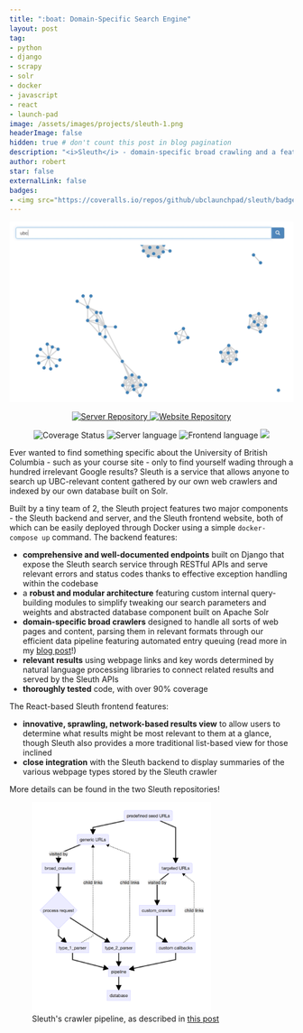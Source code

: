 ```yaml
---
title: ":boat: Domain-Specific Search Engine"
layout: post
tag:
- python
- django
- scrapy
- solr
- docker
- javascript
- react 
- launch-pad
image: /assets/images/projects/sleuth-1.png
headerImage: false
hidden: true # don't count this post in blog pagination
description: "<i>Sleuth</i> - domain-specific broad crawling and a feature-rich, well-designed, and thoroughly tested RESTful API"
author: robert
star: false
externalLink: false
badges:
- <img src="https://coveralls.io/repos/github/ubclaunchpad/sleuth/badge.svg?branch=master" alt="Coverage Status" />
---
```


<p align="center">
    <img src="/assets/images/projects/sleuth-1.png" />
</p>

<p align="center">
    <a href="https://github.com/ubclaunchpad/sleuth">
        <img src="https://img.shields.io/badge/GitHub-sleuth-blue.svg?style=for-the-badge" alt="Server Repository"/>
    </a>
    <a href="https://github.com/ubclaunchpad/sleuth-frontend">
        <img src="https://img.shields.io/badge/GitHub-sleuth--frontend-blue.svg?style=for-the-badge" alt="Website Repository"/>
    </a>
</p>

<p align="center">
    <img src="https://coveralls.io/repos/github/ubclaunchpad/sleuth/badge.svg?branch=master"
        alt="Coverage Status" />
    <img src="https://img.shields.io/github/languages/top/ubclaunchpad/sleuth.svg?colorB=00A9FD"
        alt="Server language" />
    <img src="https://img.shields.io/github/languages/top/ubclaunchpad/sleuth-frontend.svg?colorB=FDB000"
        alt="Frontend language" />
    <img src="https://img.shields.io/github/contributors/ubclaunchpad/sleuth.svg" />
</p>

Ever wanted to find something specific about the University of British Columbia - such as your course site - only to find yourself wading through a hundred irrelevant Google results? Sleuth is a service that allows anyone to search up UBC-relevant content gathered by our own web crawlers and indexed by our own database built on Solr.

Built by a tiny team of 2, the Sleuth project features two major components - the Sleuth backend and server, and the Sleuth frontend website, both of which can be easily deployed through Docker using a simple `docker-compose up` command. The backend features:

* **comprehensive and well-documented endpoints** built on Django that expose the Sleuth search service through RESTful APIs and serve relevant errors and status codes thanks to effective exception handling within the codebase
* a **robust and modular architecture** featuring custom internal query-building modules to simplify tweaking our search parameters and weights and abstracted database component built on Apache Solr
* **domain-specific broad crawlers** designed to handle all sorts of web pages and content, parsing them in relevant formats through our efficient data pipeline featuring automated entry queuing (read more in my [blog post](https://medium.com/ubc-launch-pad-software-engineering-blog/crawling-the-web-for-a-search-engine-a7988ee2e6e9)!)
* **relevant results** using webpage links and key words determined by natural language processing libraries to connect related results and served by the Sleuth APIs
* **thoroughly tested** code, with over 90% coverage

The React-based Sleuth frontend features:

* **innovative, sprawling, network-based results view** to allow users to determine what results might be most relevant to them at a glance, though Sleuth also provides a more traditional list-based view for those inclined
* **close integration** with the Sleuth backend to display summaries of the various webpage types stored by the Sleuth crawler

More details can be found in the two Sleuth repositories!

<figure>
    <img src="/assets/images/projects/sleuth-pipeline.png" width="75%" />
    <figcaption>Sleuth's crawler pipeline, as described in <a href="https://medium.com/ubc-launch-pad-software-engineering-blog/crawling-the-web-for-a-search-engine-a7988ee2e6e9">this post</a></figcaption>
</figure>
